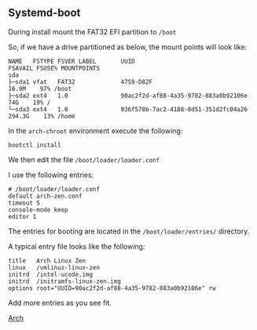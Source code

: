 
## Systemd-boot 

During install mount the FAT32 EFI partition to `/boot`

So, if we have a drive partitioned as below, the mount points will look like:

``` 
NAME   FSTYPE FSVER LABEL       UUID                                 FSAVAIL FSUSE% MOUNTPOINTS
sda                                                                                 
├─sda1 vfat   FAT32             4759-D82F                              16.9M    97% /boot
├─sda2 ext4   1.0               90ac2f2d-af88-4a35-9782-883a0b92106e     74G    19% /
└─sda3 ext4   1.0               936f578b-7ac2-4188-8d51-351d2fc04a26  294.3G    13% /home
``` 

In the `arch-chroot` environment execute the following:

`bootctl install`

We then edit the file `/boot/loader/loader.conf`

I use the following entries:

```
# /boot/loader/loader.conf
default arch-zen.conf
timeout 5
console-mode keep
editor 1
```

The entries for booting are located in the `/boot/loader/entries/` directory.

A typical entry file looks like the following:

```
title   Arch Linux Zen
linux   /vmlinuz-linux-zen
initrd  /intel-ucode.img
initrd  /initramfs-linux-zen.img
options root="UUID=90ac2f2d-af88-4a35-9782-883a0b92106e" rw
```

Add more entries as you see fit.

[Arch](Arch)

